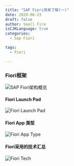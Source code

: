 ```yaml
---
title: "SAP Fiori简单了解(一)"
date: 2020-06-23
draft: false
author: Small Fire
isCJKLanguage: true
categories: 
  - Sap Fiori

tags: 
  - Fiori

---
```




### Fiori框架

![SAP Fiori架构概览](/images/HANA/Fiori1.png)



#### Fiori Launch Pad

![Fiori Launch Pad](/images/HANA/FioriLaunchPad.png)

#### Fiori App 类型

![Fiori App Type](/images/HANA/FioriAppType.png)

#### Fiori采用的技术汇总

![Fiori Tech](/images/HANA/FioriTech.png)

